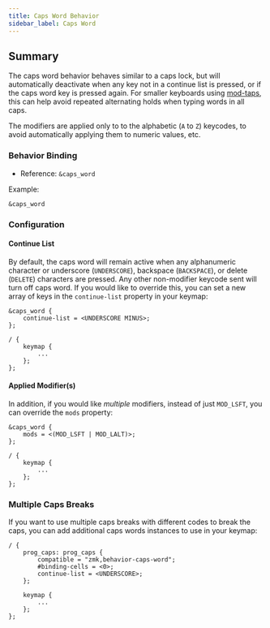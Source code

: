 ```yaml
---
title: Caps Word Behavior
sidebar_label: Caps Word
---
```


## Summary

The caps word behavior behaves similar to a caps lock, but will automatically deactivate when any key not in a continue list is pressed, or if the caps word key is pressed again. For smaller keyboards using [mod-taps](/docs/behaviors/mod-tap), this can help avoid repeated alternating holds when typing words in all caps.

The modifiers are applied only to to the alphabetic (`A` to `Z`) keycodes, to avoid automatically applying them to numeric values, etc.

### Behavior Binding

- Reference: `&caps_word`

Example:

```dts
&caps_word
```

### Configuration

#### Continue List

By default, the caps word will remain active when any alphanumeric character or underscore (`UNDERSCORE`), backspace (`BACKSPACE`), or delete (`DELETE`) characters are pressed. Any other non-modifier keycode sent will turn off caps word. If you would like to override this, you can set a new array of keys in the `continue-list` property in your keymap:

```dts
&caps_word {
    continue-list = <UNDERSCORE MINUS>;
};

/ {
    keymap {
        ...
    };
};
```

#### Applied Modifier(s)

In addition, if you would like _multiple_ modifiers, instead of just `MOD_LSFT`, you can override the `mods` property:

```dts
&caps_word {
    mods = <(MOD_LSFT | MOD_LALT)>;
};

/ {
    keymap {
        ...
    };
};
```

### Multiple Caps Breaks

If you want to use multiple caps breaks with different codes to break the caps, you can add additional caps words instances to use in your keymap:

```dts
/ {
    prog_caps: prog_caps {
        compatible = "zmk,behavior-caps-word";
        #binding-cells = <0>;
        continue-list = <UNDERSCORE>;
    };

    keymap {
        ...
    };
};
```
